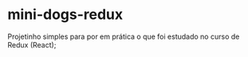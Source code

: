 # mini-dogs-redux
Projetinho simples para por em prática o que foi estudado no curso de Redux (React);


